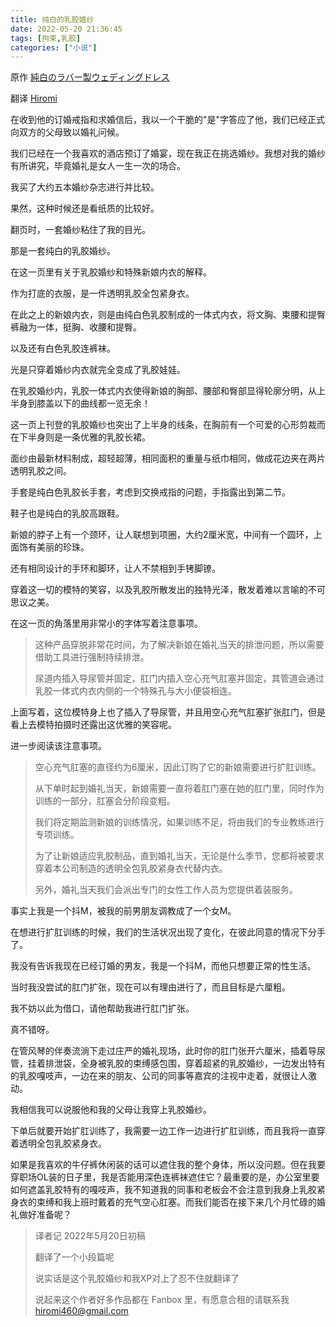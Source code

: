 ```yaml
---
title: 纯白的乳胶婚纱
date: 2022-05-20 21:36:45
tags: [拘束,乳胶]
categories: ["小说"]
---
```


原作 [純白のラバー製ウェディングドレス](https://www.pixiv.net/novel/show.php?id=10972254)

翻译 [Hiromi](https://hiromi.eu.org)

在收到他的订婚戒指和求婚信后，我以一个干脆的"是"字答应了他，我们已经正式向双方的父母致以婚礼问候。

我们已经在一个我喜欢的酒店预订了婚宴，现在我正在挑选婚纱。我想对我的婚纱有所讲究，毕竟婚礼是女人一生一次的场合。

我买了大约五本婚纱杂志进行并比较。

果然，这种时候还是看纸质的比较好。

翻页时，一套婚纱粘住了我的目光。

那是一套纯白的乳胶婚纱。

在这一页里有关于乳胶婚纱和特殊新娘内衣的解释。

作为打底的衣服，是一件透明乳胶全包紧身衣。

在此之上的新娘内衣，则是由纯白色乳胶制成的一体式内衣，将文胸、束腰和提臀裤融为一体，挺胸、收腰和提臀。

以及还有白色乳胶连裤袜。

光是只穿着婚纱内衣就完全变成了乳胶娃娃。

在乳胶婚纱内，乳胶一体式内衣使得新娘的胸部、腰部和臀部显得轮廓分明，从上半身到膝盖以下的曲线都一览无余！

这一页上刊登的乳胶婚纱也突出了上半身的线条，在胸前有一个可爱的心形剪裁而在下半身则是一条优雅的乳胶长裙。

面纱由最新材料制成，超轻超薄，相同面积的重量与纸巾相同，做成花边夹在两片透明乳胶之间。

手套是纯白色乳胶长手套，考虑到交换戒指的问题，手指露出到第二节。

鞋子也是纯白的乳胶高跟鞋。

新娘的脖子上有一个颈环，让人联想到项圈，大约2厘米宽，中间有一个圆环，上面饰有美丽的珍珠。

还有相同设计的手环和脚环，让人不禁相到手铐脚镣。

穿着这一切的模特的笑容，以及乳胶所散发出的独特光泽，散发着难以言喻的不可思议之美。

在这一页的角落里用非常小的字体写着注意事项。

> 这种产品穿脱非常花时间，为了解决新娘在婚礼当天的排泄问题，所以需要借助工具进行强制持续排泄。
> 
> 尿道内插入导尿管并固定，肛门内插入空心充气肛塞并固定，其管道会通过乳胶一体式内衣内侧的一个特殊孔与大小便袋相连。

上面写着，这位模特身上也了插入了导尿管，并且用空心充气肛塞扩张肛门，但是看上去模特拍摄时还露出这优雅的笑容呢。

进一步阅读该注意事项。

> 空心充气肛塞的直径约为6厘米，因此订购了它的新娘需要进行扩肛训练。
> 
> 从下单时起到婚礼当天，新娘需要一直将着肛门塞在她的肛门里，同时作为训练的一部分，肛塞会分阶段变粗。
> 
> 我们将定期监测新娘的训练情况，如果训练不足，将由我们的专业教练进行专项训练。
> 
> 为了让新娘适应乳胶制品，直到婚礼当天，无论是什么季节，您都将被要求穿着本公司制造的透明全包乳胶紧身衣代替内衣。
>
> 另外，婚礼当天我们会派出专门的女性工作人员为您提供着装服务。

事实上我是一个抖M，被我的前男朋友调教成了一个女M。

在想进行扩肛训练的时候，我们的生活状况出现了变化，在彼此同意的情况下分手了。

我没有告诉我现在已经订婚的男友，我是一个抖M，而他只想要正常的性生活。

当时我没尝试的肛门扩张，现在可以有理由进行了，而且目标是六厘粗。

我不妨以此为借口，请他帮助我进行肛门扩张。

真不错呀。

在管风琴的伴奏流淌下走过庄严的婚礼现场，此时你的肛门张开六厘米，插着导尿管，挂着排泄袋，全身被乳胶的束缚感包围，穿着超紧的乳胶婚纱，一边发出特有的乳胶嘎吱声，一边在来的朋友、公司的同事等嘉宾的注视中走着，就很让人激动。

我相信我可以说服他和我的父母让我穿上乳胶婚纱。

下单后就要开始扩肛训练了，我需要一边工作一边进行扩肛训练，而且我将一直穿着透明全包乳胶紧身衣。

如果是我喜欢的牛仔裤休闲装的话可以遮住我的整个身体，所以没问题。但在我要穿职场OL装的日子里，我是否能用深色连裤袜遮住它？最重要的是，办公室里要如何遮盖乳胶特有的嘎吱声，我不知道我的同事和老板会不会注意到我身上乳胶紧身衣的束缚和我上班时戴着的充气空心肛塞。而我们能否在接下来几个月忙碌的婚礼做好准备呢？

> 译者记 2022年5月20日初稿
> 
> 翻译了一个小段篇呢
> 
> 说实话是这个乳胶婚纱和我XP对上了忍不住就翻译了
> 
> 说起来这个作者好多作品都在 Fanbox 里，有愿意合租的请联系我 hiromi460@gmail.com